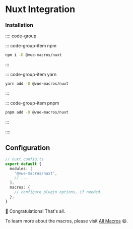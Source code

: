 # Nuxt Integration

### Installation

:::: code-group

::: code-group-item npm

```bash
npm i -D @vue-macros/nuxt
```

:::

::: code-group-item yarn

```bash
yarn add -D @vue-macros/nuxt
```

:::

::: code-group-item pnpm

```bash
pnpm add -D @vue-macros/nuxt
```

:::

::::

## Configuration

```ts
// nuxt.config.ts
export default {
  modules: [
    '@vue-macros/nuxt',
    // ...
  ],
  macros: {
    // configure plugin options, if needed
  },
}
```

:tada: Congratulations! That's all.

To learn more about the macros, please visit [All Macros](/macros/) :laughing:.
